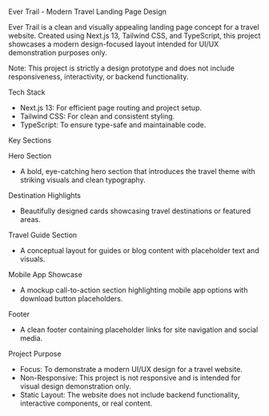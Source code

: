 Ever Trail - Modern Travel Landing Page Design

Ever Trail is a clean and visually appealing landing page concept for a travel website. Created using Next.js 13, Tailwind CSS, and TypeScript, this project showcases a modern design-focused layout intended for UI/UX demonstration purposes only.

Note: This project is strictly a design prototype and does not include responsiveness, interactivity, or backend functionality.

Tech Stack

- Next.js 13: For efficient page routing and project setup.
- Tailwind CSS: For clean and consistent styling.
- TypeScript: To ensure type-safe and maintainable code.


Key Sections

Hero Section
- A bold, eye-catching hero section that introduces the travel theme with striking visuals and clean typography.

Destination Highlights
- Beautifully designed cards showcasing travel destinations or featured areas.

Travel Guide Section
- A conceptual layout for guides or blog content with placeholder text and visuals.

Mobile App Showcase
- A mockup call-to-action section highlighting mobile app options with download button placeholders.

Footer
- A clean footer containing placeholder links for site navigation and social media.


Project Purpose

- Focus: To demonstrate a modern UI/UX design for a travel website.
- Non-Responsive: This project is not responsive and is intended for visual design demonstration only.
- Static Layout: The website does not include backend functionality, interactive components, or real content.

